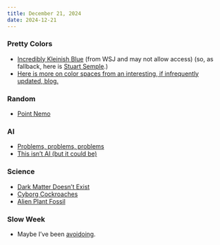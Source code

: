```yaml
---
title: December 21, 2024
date: 2024-12-21
---
```

### Pretty Colors

-   [Incredibly Kleinish Blue](https://www.wsj.com/video/series/coveted/why-this-35-tube-of-paint-took-10-years-to-develop/EF1B147B-EDF6-4231-9841-53A0FDE8A611) (from WSJ and may not allow access) (so, as fallback, here is [Stuart Semple](https://www.culturehustleusa.com/products/easyklein).)
-   [Here is more on color spaces from an interesting, if infrequently updated, blog.](https://ciechanow.ski/color-spaces/)

### Random

-   [Point Nemo](https://www.usatoday.com/story/graphics/2024/12/18/point-nemo-spacecraft-graveyard-iss/76942195007/?tbref=hp)

### AI

-   [Problems, problems, problems](https://www.wsj.com/tech/ai/openai-gpt5-orion-delays-639e7693?st=YpWwid&reflink=desktopwebshare_permalink)
-   [This isn’t AI (but it could be)](https://harpers.org/archive/2025/01/the-ghosts-in-the-machine-liz-pelly-spotify-musicians/)

### Science

-   [Dark Matter Doesn’t Exist](https://ras.ac.uk/news-and-press/research-highlights/dark-energy-doesnt-exist-so-cant-be-pushing-lumpy-universe-apart)
-   [Cyborg Cockroaches](https://boingboing.net/2024/12/21/cyborg-cockroach-production-nears-one-per-minute.html)
-   [Alien Plant Fossil](https://boingboing.net/2024/12/20/fossilized-alien-plant-from-47-million-years-ago-unlike-anything-alive-today.html)

### Slow Week

-   Maybe I’ve been [avoidoing](https://sesquiotic.com/).
